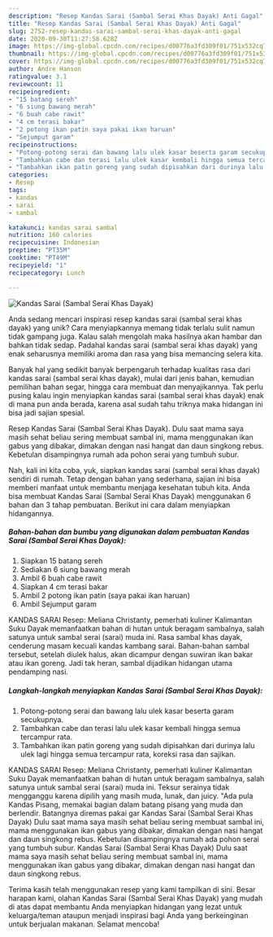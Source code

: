 ```yaml
---
description: "Resep Kandas Sarai (Sambal Serai Khas Dayak) Anti Gagal"
title: "Resep Kandas Sarai (Sambal Serai Khas Dayak) Anti Gagal"
slug: 2752-resep-kandas-sarai-sambal-serai-khas-dayak-anti-gagal
date: 2020-09-30T11:27:58.628Z
image: https://img-global.cpcdn.com/recipes/d00776a3fd309f01/751x532cq70/kandas-sarai-sambal-serai-khas-dayak-foto-resep-utama.jpg
thumbnail: https://img-global.cpcdn.com/recipes/d00776a3fd309f01/751x532cq70/kandas-sarai-sambal-serai-khas-dayak-foto-resep-utama.jpg
cover: https://img-global.cpcdn.com/recipes/d00776a3fd309f01/751x532cq70/kandas-sarai-sambal-serai-khas-dayak-foto-resep-utama.jpg
author: Andre Hanson
ratingvalue: 3.1
reviewcount: 11
recipeingredient:
- "15 batang sereh"
- "6 siung bawang merah"
- "6 buah cabe rawit"
- "4 cm terasi bakar"
- "2 potong ikan patin saya pakai ikan haruan"
- "Sejumput garam"
recipeinstructions:
- "Potong-potong serai dan bawang lalu ulek kasar beserta garam secukupnya."
- "Tambahkan cabe dan terasi lalu ulek kasar kembali hingga semua tercampur rata."
- "Tambahkan ikan patin goreng yang sudah dipisahkan dari durinya lalu ulek lagi hingga semua tercampur rata, koreksi rasa dan sajikan."
categories:
- Resep
tags:
- kandas
- sarai
- sambal

katakunci: kandas sarai sambal 
nutrition: 160 calories
recipecuisine: Indonesian
preptime: "PT35M"
cooktime: "PT49M"
recipeyield: "1"
recipecategory: Lunch

---
```



![Kandas Sarai (Sambal Serai Khas Dayak)](https://img-global.cpcdn.com/recipes/d00776a3fd309f01/751x532cq70/kandas-sarai-sambal-serai-khas-dayak-foto-resep-utama.jpg)

Anda sedang mencari inspirasi resep kandas sarai (sambal serai khas dayak) yang unik? Cara menyiapkannya memang tidak terlalu sulit namun tidak gampang juga. Kalau salah mengolah maka hasilnya akan hambar dan bahkan tidak sedap. Padahal kandas sarai (sambal serai khas dayak) yang enak seharusnya memiliki aroma dan rasa yang bisa memancing selera kita.

Banyak hal yang sedikit banyak berpengaruh terhadap kualitas rasa dari kandas sarai (sambal serai khas dayak), mulai dari jenis bahan, kemudian pemilihan bahan segar, hingga cara membuat dan menyajikannya. Tak perlu pusing kalau ingin menyiapkan kandas sarai (sambal serai khas dayak) enak di mana pun anda berada, karena asal sudah tahu triknya maka hidangan ini bisa jadi sajian spesial.

Resep Kandas Sarai (Sambal Serai Khas Dayak). Dulu saat mama saya masih sehat beliau sering membuat sambal ini, mama menggunakan ikan gabus yang dibakar, dimakan dengan nasi hangat dan daun singkong rebus. Kebetulan disampingnya rumah ada pohon serai yang tumbuh subur.


Nah, kali ini kita coba, yuk, siapkan kandas sarai (sambal serai khas dayak) sendiri di rumah. Tetap dengan bahan yang sederhana, sajian ini bisa memberi manfaat untuk membantu menjaga kesehatan tubuh kita. Anda bisa membuat Kandas Sarai (Sambal Serai Khas Dayak) menggunakan 6 bahan dan 3 tahap pembuatan. Berikut ini cara dalam menyiapkan hidangannya.

<!--inarticleads1-->

##### Bahan-bahan dan bumbu yang digunakan dalam pembuatan Kandas Sarai (Sambal Serai Khas Dayak):

1. Siapkan 15 batang sereh
1. Sediakan 6 siung bawang merah
1. Ambil 6 buah cabe rawit
1. Siapkan 4 cm terasi bakar
1. Ambil 2 potong ikan patin (saya pakai ikan haruan)
1. Ambil Sejumput garam


KANDAS SARAI Resep: Meliana Christanty, pemerhati kuliner Kalimantan Suku Dayak memanfaatkan bahan di hutan untuk beragam sambalnya, salah satunya untuk sambal serai (sarai) muda ini. Rasa sambal khas dayak, cenderung masam kecuali kandas kambang sarai. Bahan-bahan sambal tersebut, setelah diulek halus, akan dicampur dengan suwiran ikan bakar atau ikan goreng. Jadi tak heran, sambal dijadikan hidangan utama pendamping nasi. 

<!--inarticleads2-->

##### Langkah-langkah menyiapkan Kandas Sarai (Sambal Serai Khas Dayak):

1. Potong-potong serai dan bawang lalu ulek kasar beserta garam secukupnya.
1. Tambahkan cabe dan terasi lalu ulek kasar kembali hingga semua tercampur rata.
1. Tambahkan ikan patin goreng yang sudah dipisahkan dari durinya lalu ulek lagi hingga semua tercampur rata, koreksi rasa dan sajikan.


KANDAS SARAI Resep: Meliana Christanty, pemerhati kuliner Kalimantan Suku Dayak memanfaatkan bahan di hutan untuk beragam sambalnya, salah satunya untuk sambal serai (sarai) muda ini. Teksur serainya tidak mengganggu karena dipilih yang masih muda, lunak, dan juicy. &#34;Ada pula Kandas Pisang, memakai bagian dalam batang pisang yang muda dan berlendir. Batangnya diremas pakai gar Kandas Sarai (Sambal Serai Khas Dayak) Dulu saat mama saya masih sehat beliau sering membuat sambal ini, mama menggunakan ikan gabus yang dibakar, dimakan dengan nasi hangat dan daun singkong rebus. Kebetulan disampingnya rumah ada pohon serai yang tumbuh subur. Kandas Sarai (Sambal Serai Khas Dayak) Dulu saat mama saya masih sehat beliau sering membuat sambal ini, mama menggunakan ikan gabus yang dibakar, dimakan dengan nasi hangat dan daun singkong rebus. 

Terima kasih telah menggunakan resep yang kami tampilkan di sini. Besar harapan kami, olahan Kandas Sarai (Sambal Serai Khas Dayak) yang mudah di atas dapat membantu Anda menyiapkan hidangan yang lezat untuk keluarga/teman ataupun menjadi inspirasi bagi Anda yang berkeinginan untuk berjualan makanan. Selamat mencoba!

